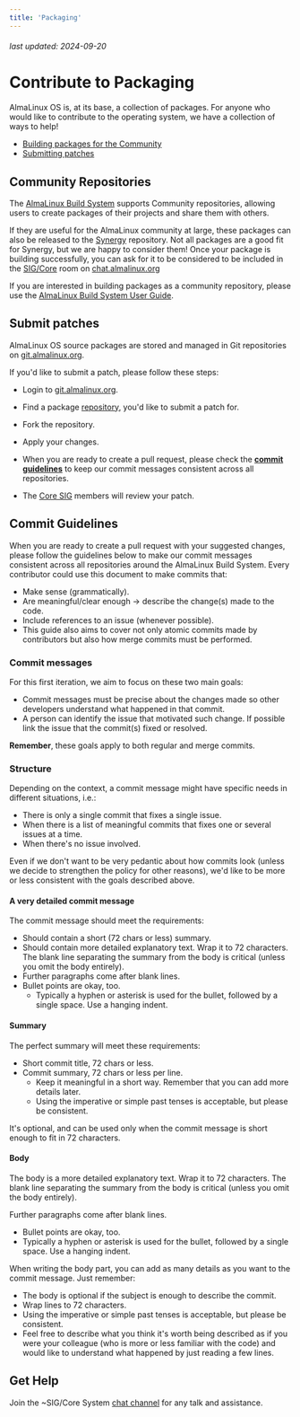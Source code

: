 ```yaml
---
title: 'Packaging'
---
```


###### last updated: 2024-09-20

# Contribute to Packaging

AlmaLinux OS is, at its base, a collection of packages. For anyone who would like to contribute to the operating system, we have a collection of ways to help!

* [Building packages for the Community](#community-repositories)
* [Submitting patches](#submit-patches)

## Community Repositories

The [AlmaLinux Build System](/development/AlmaLinux-Build-System) supports Community repositories, allowing users to create packages of their projects and share them with others. 

If they are useful for the AlmaLinux community at large, these packages can also be released to the [Synergy](/repos/Synergy) repository. Not all packages are a good fit for Synergy, but we are happy to consider them! Once your package is building successfully, you can ask for it to be considered to be included in the [SIG/Core](https://chat.almalinux.org/almalinux/channels/sigcore) room on [chat.almalinux.org](https://chat.almalinux.org)

If you are interested in building packages as a community repository, please use the [AlmaLinux Build System User Guide](https://github.com/AlmaLinux/build-system/wiki/ALBS:-Guide-for-Authorised-Users#community-repositories).

## Submit patches 

AlmaLinux OS source packages are stored and managed in Git repositories on [git.almalinux.org](https://git.almalinux.org/).

If you'd like to submit a patch, please follow these steps: 

* Login to [git.almalinux.org](https://git.almalinux.org/).

* Find a package [repository](https://git.almalinux.org/explore/repos), you'd like to submit a patch for.

* Fork the repository.

* Apply your changes. 

* When you are ready to create a pull request, please check the **[commit guidelines](#commit-guidelines)** to keep our commit messages consistent across all repositories.

* The [Core SIG](/sigs/Core) members will review your patch.

## Commit Guidelines

When you are ready to create a pull request with your suggested changes, please follow the guidelines below to make our commit messages consistent across all repositories around the AlmaLinux Build System. Every contributor could use this document to make commits that:
* Make sense (grammatically).
* Are meaningful/clear enough -> describe the change(s) made to the code.
* Include references to an issue (whenever possible).
* This guide also aims to cover not only atomic commits made by contributors but also how merge commits must be performed.

### Commit messages

For this first iteration, we aim to focus on these two main goals:
* Commit messages must be precise about the changes made so other developers understand what happened in that commit.
* A person can identify the issue that motivated such change. If possible link the issue that the commit(s) fixed or resolved. 

**Remember**, these goals apply to both regular and merge commits.

### Structure
Depending on the context, a commit message might have specific needs in different situations, i.e.:

* There is only a single commit that fixes a single issue.
* When there is a list of meaningful commits that fixes one or several issues at a time.
* When there's no issue involved.

Even if we don't want to be very pedantic about how commits look (unless we decide to strengthen the policy for other reasons), we'd like to be more or less consistent with the goals described above.

#### A very detailed commit message

The commit message should meet the requirements:
* Should contain a short (72 chars or less) summary.
* Should contain more detailed explanatory text. Wrap it to 72 characters. The blank line separating the summary from the body is critical (unless you omit the body entirely).
* Further paragraphs come after blank lines.
* Bullet points are okay, too.
    * Typically a hyphen or asterisk is used for the bullet, followed by a single space. Use a hanging indent.

#### Summary

The perfect summary will meet these requirements: 
* Short commit title, 72 chars or less.
* Commit summary, 72 chars or less per line.
    * Keep it meaningful in a short way. Remember that you can add more details later.
    * Using the imperative or simple past tenses is acceptable, but please be consistent.

It's optional, and can be used only when the commit message is short enough to fit in 72 characters.

#### Body

The body is a more detailed explanatory text. Wrap it to 72 characters. The blank line separating the summary from the body is critical (unless you omit the body entirely).

Further paragraphs come after blank lines.

* Bullet points are okay, too.
* Typically a hyphen or asterisk is used for the bullet, followed by a single space. Use a hanging indent.

When writing the body part, you can add as many details as you want to the commit message. Just remember:
* The body is optional if the subject is enough to describe the commit.
* Wrap lines to 72 characters.
* Using the imperative or simple past tenses is acceptable, but please be consistent.
* Feel free to describe what you think it's worth being described as if you were your colleague (who is more or less familiar with the code) and would like to understand what happened by just reading a few lines.


## Get Help

Join the ~SIG/Core System [chat channel](https://chat.almalinux.org/almalinux/channels/sigcore) for any talk and assistance.

